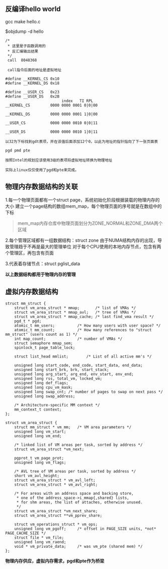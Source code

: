 ## 反编译hello world
gcc make hello.c

$objdump -d hello 

	/*
	 * 这里是子函数调用的
	 * 反汇编输出结果
	 */
	 call  8048368

	 call指令后面的地址是虚拟地址

 	#define __KERNEL_CS	0x10
	#define __KERNEL_DS	0x18

	#define __USER_CS	0x23
	#define __USER_DS	0x2B
					         index   TI RPL	
	__KERNEL_CS			0000 0000 0001 0|0|00

	__KERNEL_DS			0000 0000 0001 1|0|00

	__USER_CS			0000 0000 0010 0|0|11

	__USER_DS			0000 0000 0010 1|0|11

	以32为下标找到gdt表项，并在该值后面添加12个0，以此为地址的指针指向了下一张页面表

	pgd pmd pte 

	按照Intel的规划应该使用3级的表项将虚拟地址转换为物理地址

	实际上linux仅仅使用了pgd和pte来完成。
## 物理内存数据结构的关联
1.每一个物理页面都有一个struct page，系统初始化阶段根据装载的物理内存的大小
建立一个page结构的数组mem_map，每个物理页面的序号就是在数组中的下标

>mem_map内存仓库中物理页面划分为ZONE_NORMAL和ZONE_DMA两个区域

2.每个管理区域都有一组数据结构：struct zone
由于NUMA结构内存的出现，导致管理趋于不再是最大的管理单位
对于每个CPU使用的本地内存节点，包含有两个管理区，再包含有页面

3.代表着存储节点：struct pglist_data


**以上数据结构都用于物理内存的管理**
## 虚拟内存数据结构

	struct mm_struct {
		struct vm_area_struct * mmap;		/* list of VMAs */
		struct vm_area_struct * mmap_avl;	/* tree of VMAs */
		struct vm_area_struct * mmap_cache;	/* last find_vma result */
		pgd_t * pgd;
		atomic_t mm_users;			/* How many users with user space? */
		atomic_t mm_count;			/* How many references to "struct mm_struct" (users count as 1) */
		int map_count;				/* number of VMAs */
		struct semaphore mmap_sem;
		spinlock_t page_table_lock;

		struct list_head mmlist;		/* List of all active mm's */

		unsigned long start_code, end_code, start_data, end_data;
		unsigned long start_brk, brk, start_stack;
		unsigned long arg_start, arg_end, env_start, env_end;
		unsigned long rss, total_vm, locked_vm;
		unsigned long def_flags;
		unsigned long cpu_vm_mask;
		unsigned long swap_cnt;	/* number of pages to swap on next pass */
		unsigned long swap_address;

		/* Architecture-specific MM context */
		mm_context_t context;
	};
	
	struct vm_area_struct {
		struct mm_struct * vm_mm;	/* VM area parameters */
		unsigned long vm_start;
		unsigned long vm_end;

		/* linked list of VM areas per task, sorted by address */
		struct vm_area_struct *vm_next;

		pgprot_t vm_page_prot;
		unsigned long vm_flags;

		/* AVL tree of VM areas per task, sorted by address */
		short vm_avl_height;
		struct vm_area_struct * vm_avl_left;
		struct vm_area_struct * vm_avl_right;

		/* For areas with an address space and backing store,
		 * one of the address_space->i_mmap{,shared} lists,
		 * for shm areas, the list of attaches, otherwise unused.
		 */
		struct vm_area_struct *vm_next_share;
		struct vm_area_struct **vm_pprev_share;

		struct vm_operations_struct * vm_ops;
		unsigned long vm_pgoff;		/* offset in PAGE_SIZE units, *not* PAGE_CACHE_SIZE */
		struct file * vm_file;
		unsigned long vm_raend;
		void * vm_private_data;		/* was vm_pte (shared mem) */
	};


**物理内存供应，虚拟内存需求，pgd和pte作为桥梁**
